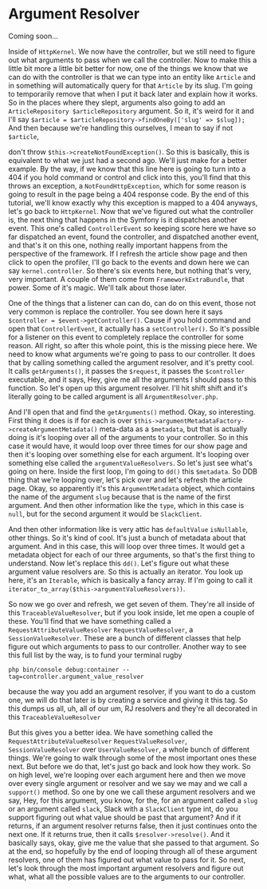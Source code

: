 # Argument Resolver

Coming soon...

Inside of `HttpKernel`. We now have the controller, but we still need to figure out
what arguments to pass when we call the controller. Now to make this a little bit
more a little bit better for now, one of the things we know that we can do with the
controller is that we can type into an entity like `Article` and in something will
automatically query for that `Article` by its slug. I'm going to temporarily remove
that when I put it back later and explain how it works. So in the places where they
slept, arguments also going to add an `ArticleRepository $articleRepository`
argument. So it, it's weird for it and I'll say 
`$article = $articleRepository->findOneBy(['slug' => $slug]);`
And then because we're handling this ourselves, I mean to say if not `$article`,

don't throw `$this->createNotFoundException()`. So this is basically, this is
equivalent to what we just had a second ago. We'll just make for a better example. By
the way, if we know that this line here is going to turn into a 404 if you
hold command or control and click into this, you'll find that this throws an
exception, a `NotFoundHttpException`, which for some reason is going to result in
the page being a 404 response code. By the end of this tutorial, we'll know
exactly why this exception is mapped to a 404 anyways, let's go back to 
`HttpKernel`. Now that we've figured out what the controller is, the next thing that
happens in the Symfony is it dispatches another event. This one's called `ControllerEvent`
so keeping score here we have so far dispatched an event, found the
controller, and dispatched another event, and that's it on this one, nothing really
important happens from the perspective of the framework. If I refresh the article
show page and then click to open the profiler, I'll go back to the events and down
here we can say `kernel.controller`. So there's six events here, but nothing
that's very, very important. A couple of them come from `FrameworkExtraBundle`, that
power. Some of it's magic. We'll talk about those later.

One of the things that a listener can can do, can do on this event, those not very
common is replace the controller. You see down here it says 
`$controller = $event->getController()`. Cause if you hold command and open that 
`ControllerEvent`, it actually has a `setController()`. So it's possible for a listener 
on this event to completely replace the controller for some reason. All right, 
so after this whole point, this is the missing piece here. We need to know what 
arguments we're going to pass to our controller. It does that by calling something 
called the argument resolver, and it's pretty cool. It calls `getArguments()`, it passes 
the `$request`, it passes the `$controller` executable, and it says, Hey, give me all the 
arguments I should pass to this function. So let's open up this argument resolver. 
I'll hit shift shift and it's literally going to be called argument is all 
`ArgumentResolver.php`.

And I'll open that and find the `getArguments()` method. Okay, so interesting. First
thing it does is if for each is over `$this->argumentMetadataFactory->createArgumentMetadata()`
meta-data as a `$metadata`, but that is actually doing is it's looping over all of the
arguments to your controller. So in this case it would have, it would loop over three
times for our show page and then it's looping over something else for each argument.
It's looping over something else called the `argumentValueResolvers`. So let's just
see what's going on here. Inside the first loop, I'm going to `dd()` this `$metadata`. So
DDB thing that we're looping over, let's pick over and let's refresh the article
page. Okay, so apparently it's this `ArgumentMetadata` object, which contains the
name of the argument `slug` because that is the name of the first argument. And then
other information like the `type`, which in this case is `null`, but for the second
argument it would be `SlackClient`.

And then other information like is very attic has `defaultValue` `isNullable`, other
things. So it's kind of cool. It's just a bunch of metadata about that argument. And
in this case, this will loop over three times. It would get a metadata object for
each of our three arguments, so that's the first thing to understand. Now let's
replace this `dd()`. Let's figure out what these argument value resolvers are. So this is
actually an iterator. You look up here, it's an `Iterable`, which is basically a fancy
array. If I'm going to call it `iterator_to_array($this->argumentValueResolvers))`.

So now we go over and refresh, we get seven of them. They're all inside of this
`TraceableValueResolver`, but if you look inside, let me open a couple of these.
You'll find that we have something called a `RequestAttributeValueResolver`
`RequestValueResolver`, a `SessionValueResolver`. These are a bunch of different
classes that help figure out which arguments to pass to our controller. Another way
to see this full list by the way, is to fund your terminal rugby 

```terminal
php bin/console debug:container --tag=controller.argument_value_resolver
```

because the way you add an argument resolver, if you want to do a custom one, we will
do that later is by creating a service and giving it this tag. So this dumps us all,
uh, all of our um, RJ resolvers and they're all decorated in this 
`TraceableValueResolver`

But this gives you a better idea. We have something called the  `RequestAttributeValueResolver` 
`RequestValueResolver`, `SessionValueResolver` over `UserValueResolver`, a whole bunch of 
different things. We're going to walk through some of the most important ones these
next. But before we do that, let's just go back and look how they work. So on high
level, we're looping over each argument here and then we move over every single
argument or resolver and we say we may and we call a `support()` method. So one by one we
call these argument resolvers and we say, Hey, for this argument, you know, for the,
for an argument called a `slug` or an argument called `slack`, Slack with a `SlackClient`
type int, do you support figuring out what value should be past that argument? And if
it returns, if an argument resolver returns false, then it just continues onto the
next one. If it returns true, then it calls `$resolver->resolve()`. And it
basically says, okay, give me the value that she passed to that argument. So at the
end, so hopefully by the end of looping through all of these argument resolvers, one
of them has figured out what value to pass for it. So next, let's look through the
most important argument resolvers and figure out what, what all the possible values
are to the arguments to our controller.

